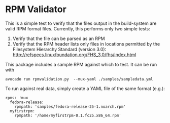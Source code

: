 # RPM Validator

This is a simple test to verify that the files output in the build-system are
valid RPM format files. Currently, this performs only two simple tests:

1. Verify that the file can be parsed as an RPM
2. Verify that the RPM header lists only files in locations permitted by the
   Filesystem Hierarchy Standard (version 3.0):
   http://refspecs.linuxfoundation.org/FHS_3.0/fhs/index.html

This package includes a sample RPM against which to test. It can be run with
```
avocado run rpmvalidation.py  --mux-yaml ./samples/sampledata.yml
```

To run against real data, simply create a YAML file of the same format (e.g.):
```
rpms: !mux
  fedora-release:
    rpmpath: 'samples/fedora-release-25-1.noarch.rpm'
  myfirstrpm:
    rpmpath: '/home/myfirstrpm-0.1.fc25.x86_64.rpm'
```
